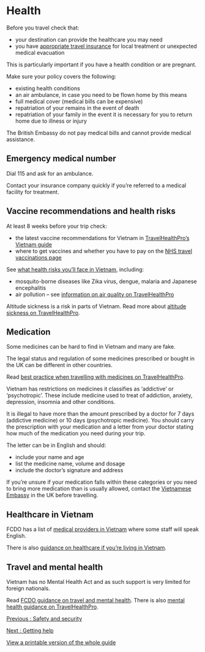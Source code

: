 # Health

Before you travel check that:

* your destination can provide the healthcare you may need
* you have [appropriate travel insurance](https://www.gov.uk/guidance/foreign-travel-insurance) for local treatment or unexpected medical evacuation

This is particularly important if you have a health condition or are pregnant.

Make sure your policy covers the following:

* existing health conditions
* an air ambulance, in case you need to be flown home by this means
* full medical cover (medical bills can be expensive)
* repatriation of your remains in the event of death
* repatriation of your family in the event it is necessary for you to return home due to illness or injury

The British Embassy do not pay medical bills and cannot provide medical assistance.

## Emergency medical number

Dial 115 and ask for an ambulance.

Contact your insurance company quickly if you’re referred to a medical facility for treatment.

## Vaccine recommendations and health risks

At least 8 weeks before your trip check:

* the latest vaccine recommendations for Vietnam in [TravelHealthPro’s Vietnam guide](https://travelhealthpro.org.uk/country/240/vietnam#Vaccine_Recommendations)
* where to get vaccines and whether you have to pay on the [NHS travel vaccinations page](https://www.nhs.uk/conditions/travel-vaccinations/)

See [what health risks you’ll face in Vietnam](https://travelhealthpro.org.uk/country/240/vietnam), including:

* mosquito-borne diseases like Zika virus, dengue, malaria and Japanese encephalitis
* air pollution – see [information on air quality on TravelHealthPro](https://travelhealthpro.org.uk/disease/219/outdoor-air-quality)

Altitude sickness is a risk in parts of Vietnam. Read more about [altitude sickness on TravelHealthPro](https://travelhealthpro.org.uk/factsheet/26/altitude-illness).

## Medication

Some medicines can be hard to find in Vietnam and many are fake.

The legal status and regulation of some medicines prescribed or bought in the UK can be different in other countries.

Read [best practice when travelling with medicines on TravelHealthPro](https://travelhealthpro.org.uk/factsheet/43/medicines-abroad).

Vietnam has restrictions on medicines it classifies as ‘addictive’ or ‘psychotropic’. These include medicine used to treat of addiction, anxiety, depression, insomnia and other conditions.

It is illegal to have more than the amount prescribed by a doctor for 7 days (addictive medicine) or 10 days (psychotropic medicine). You should carry the prescription with your medication and a letter from your doctor stating how much of the medication you need during your trip.

The letter can be in English and should:

* include your name and age
* list the medicine name, volume and dosage
* include the doctor’s signature and address

If you’re unsure if your medication falls within these categories or you need to bring more medication than is usually allowed, contact the [Vietnamese Embassy](https://vietnamembassy.org.uk/) in the UK before travelling.

## Healthcare in Vietnam

FCDO has a list of [medical providers in Vietnam](https://www.gov.uk/government/publications/list-of-medical-facilities-in-vietnam) where some staff will speak English.

There is also [guidance on healthcare if you’re living in Vietnam](https://www.gov.uk/guidance/living-in-vietnam).

## Travel and mental health

Vietnam has no Mental Health Act and as such support is very limited for foreign nationals.

Read [FCDO guidance on travel and mental health](https://www.gov.uk/guidance/foreign-travel-advice-for-people-with-mental-health-issues). There is also [mental health guidance on TravelHealthPro](https://travelhealthpro.org.uk/factsheet/85/travelling-with-mental-health-conditions).

[Previous
:
Safety and security](/foreign-travel-advice/vietnam/safety-and-security)

[Next
:
Getting help](/foreign-travel-advice/vietnam/getting-help)

[View a printable version of the whole guide](/foreign-travel-advice/vietnam/print)